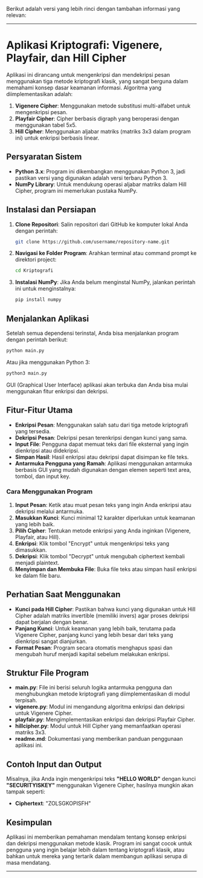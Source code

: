Berikut adalah versi yang lebih rinci dengan tambahan informasi yang relevan:

---

# **Aplikasi Kriptografi: Vigenere, Playfair, dan Hill Cipher**

Aplikasi ini dirancang untuk mengenkripsi dan mendekripsi pesan menggunakan tiga metode kriptografi klasik, yang sangat berguna dalam memahami konsep dasar keamanan informasi. Algoritma yang diimplementasikan adalah:
1. **Vigenere Cipher**: Menggunakan metode substitusi multi-alfabet untuk mengenkripsi pesan.
2. **Playfair Cipher**: Cipher berbasis digraph yang beroperasi dengan menggunakan tabel 5x5.
3. **Hill Cipher**: Menggunakan aljabar matriks (matriks 3x3 dalam program ini) untuk enkripsi berbasis linear.

## **Persyaratan Sistem**
- **Python 3.x**: Program ini dikembangkan menggunakan Python 3, jadi pastikan versi yang digunakan adalah versi terbaru Python 3.
- **NumPy Library**: Untuk mendukung operasi aljabar matriks dalam Hill Cipher, program ini memerlukan pustaka NumPy.

## **Instalasi dan Persiapan**
1. **Clone Repositori**: Salin repositori dari GitHub ke komputer lokal Anda dengan perintah:
   ```bash
   git clone https://github.com/username/repository-name.git
   ```

2. **Navigasi ke Folder Program**: Arahkan terminal atau command prompt ke direktori project:
   ```bash
   cd Kriptografi
   ```

3. **Instalasi NumPy**: Jika Anda belum menginstal NumPy, jalankan perintah ini untuk menginstalnya:
   ```bash
   pip install numpy
   ```

## **Menjalankan Aplikasi**
Setelah semua dependensi terinstal, Anda bisa menjalankan program dengan perintah berikut:
```bash
python main.py
```
Atau jika menggunakan Python 3:
```bash
python3 main.py
```
GUI (Graphical User Interface) aplikasi akan terbuka dan Anda bisa mulai menggunakan fitur enkripsi dan dekripsi.

## **Fitur-Fitur Utama**
- **Enkripsi Pesan**: Menggunakan salah satu dari tiga metode kriptografi yang tersedia.
- **Dekripsi Pesan**: Dekripsi pesan terenkripsi dengan kunci yang sama.
- **Input File**: Pengguna dapat memuat teks dari file eksternal yang ingin dienkripsi atau didekripsi.
- **Simpan Hasil**: Hasil enkripsi atau dekripsi dapat disimpan ke file teks.
- **Antarmuka Pengguna yang Ramah**: Aplikasi menggunakan antarmuka berbasis GUI yang mudah digunakan dengan elemen seperti text area, tombol, dan input key.

### **Cara Menggunakan Program**
1. **Input Pesan**: Ketik atau muat pesan teks yang ingin Anda enkripsi atau dekripsi melalui antarmuka.
2. **Masukkan Kunci**: Kunci minimal 12 karakter diperlukan untuk keamanan yang lebih baik.
3. **Pilih Cipher**: Tentukan metode enkripsi yang Anda inginkan (Vigenere, Playfair, atau Hill).
4. **Enkripsi**: Klik tombol "Encrypt" untuk mengenkripsi teks yang dimasukkan.
5. **Dekripsi**: Klik tombol "Decrypt" untuk mengubah ciphertext kembali menjadi plaintext.
6. **Menyimpan dan Membuka File**: Buka file teks atau simpan hasil enkripsi ke dalam file baru.

## **Perhatian Saat Menggunakan**
- **Kunci pada Hill Cipher**: Pastikan bahwa kunci yang digunakan untuk Hill Cipher adalah matriks invertible (memiliki invers) agar proses dekripsi dapat berjalan dengan benar.
- **Panjang Kunci**: Untuk keamanan yang lebih baik, terutama pada Vigenere Cipher, panjang kunci yang lebih besar dari teks yang dienkripsi sangat dianjurkan.
- **Format Pesan**: Program secara otomatis menghapus spasi dan mengubah huruf menjadi kapital sebelum melakukan enkripsi.

## **Struktur File Program**
- **main.py**: File ini berisi seluruh logika antarmuka pengguna dan menghubungkan metode kriptografi yang diimplementasikan di modul terpisah.
- **vigenere.py**: Modul ini mengandung algoritma enkripsi dan dekripsi untuk Vigenere Cipher.
- **playfair.py**: Mengimplementasikan enkripsi dan dekripsi Playfair Cipher.
- **hillcipher.py**: Modul untuk Hill Cipher yang memanfaatkan operasi matriks 3x3.
- **readme.md**: Dokumentasi yang memberikan panduan penggunaan aplikasi ini.

## **Contoh Input dan Output**
Misalnya, jika Anda ingin mengenkripsi teks **"HELLO WORLD"** dengan kunci **"SECURITYISKEY"** menggunakan Vigenere Cipher, hasilnya mungkin akan tampak seperti:
- **Ciphertext**: "ZOLSGKOPISFH"

## **Kesimpulan**
Aplikasi ini memberikan pemahaman mendalam tentang konsep enkripsi dan dekripsi menggunakan metode klasik. Program ini sangat cocok untuk pengguna yang ingin belajar lebih dalam tentang kriptografi klasik, atau bahkan untuk mereka yang tertarik dalam membangun aplikasi serupa di masa mendatang.

---

